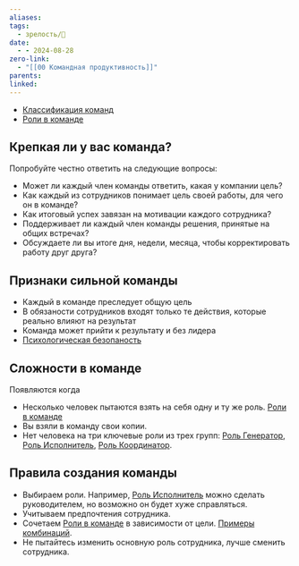 ```yaml
---
aliases: 
tags:
  - зрелость/🌱
date:
  - - 2024-08-28
zero-link:
  - "[[00 Командная продуктивность]]"
parents: 
linked:
---
```

- [Классификация команд](_inbox/Классификация%20команд.md)
- [Роли в команде](Роли%20в%20команде.md)
## Крепкая ли у вас команда?
Попробуйте честно ответить на следующие вопросы:
- Может ли каждый член команды ответить, какая у компании цель?
- Как каждый из сотрудников понимает цель своей работы, для чего он в команде?
- Как итоговый успех завязан на мотивации каждого сотрудника?
- Поддерживает ли каждый член команды решения, принятые на общих встречах?
- Обсуждаете ли вы итоге дня, недели, месяца, чтобы корректировать работу друг друга?
## Признаки сильной команды
- Каждый в команде преследует общую цель
-  В обязаности сотрудников входят только те действия, которые реально влияют на результат
- Команда может прийти к результату и без лидера
- [Психологическая безопаность](_inbox/Психологическая%20безопаность.md)
## Сложности в команде
Появляются когда
- Несколько человек пытаются взять на себя одну и ту же роль. [Роли в команде](Роли%20в%20команде.md)
- Вы взяли в команду свои копии.
- Нет человека на три ключевые роли из трех групп: [Роль Генератор](_inbox/Роль%20Генератор.md), [Роль Исполнитель](_inbox/Роль%20Исполнитель.md), [Роль Координатор](_inbox/Роль%20Координатор.md). 

## Правила создания команды
- Выбираем роли. Например, [Роль Исполнитель](_inbox/Роль%20Исполнитель.md) можно сделать руководителем, но возможно он будет хуже справляться.
- Учитываем предпочтения сотрудника.
- Сочетаем [Роли в команде](Роли%20в%20команде.md) в зависимости от цели. [Примеры комбинаций](Роли%20в%20команде.md#Примеры%20комбинаций).
- Не пытайтесь изменить основную роль сотрудника, лучше сменить сотрудника.
